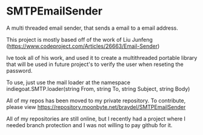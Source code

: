 # SMTPEmailSender
A multi threaded email sender, that sends a email to a email address.

This project is mostly based off of the work of Liu Junfeng (https://www.codeproject.com/Articles/26663/Email-Sender)

Ive took all of his work, and used it to create a multithreaded portable library
that will be used in future project's to verify the user when reseting the password.

To use, just use the mail loader at the namespace 
indiegoat.SMTP.loader(string From, string To, string Subject, string Body)

All of my repos has been moved to my private repository. To contribute, please view https://repository.moonbyte.net/braydel/SMTPEmailSender

All of my repositories are still online, but I recently had a project where I needed branch protection and I was not willing to pay github for it.
